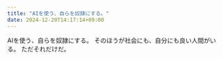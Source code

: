 ```yaml
---
title: "AIを使う、自らを奴隷にする。"
date: 2024-12-20T14:17:14+09:00
---
```

AIを使う、自らを奴隷にする。
そのほうが社会にも、自分にも良い人間がいる。
ただそれだけだ。

